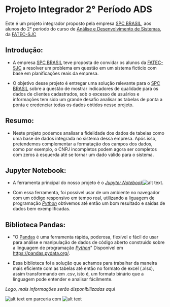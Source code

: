 # Projeto Integrador 2° Período ADS

Este é um projeto integrador proposto pela empresa [SPC BRASIL](https://www.spcbrasil.org.br), aos alunos do 2° período do curso de [Análise e Desenvolvimento de Sistemas](https://fatecsjc-prd.azurewebsites.net/curso-analise-e-desenvolvimento-de-sistemas.php), da [FATEC-SJC](https://fatecsjc-prd.azurewebsites.net)

## Introdução:
* A empresa [SPC BRASIL](https://www.spcbrasil.org.br) teve proposta de convidar os alunos da [FATEC-SJC](https://fatecsjc-prd.azurewebsites.net) a resolver um problema em questão em um sistema ficticio com base em planificações reais da empresa.

* O objetivo desse projeto é entregar uma solução relevante para o [SPC BRASIL](https://www.spcbrasil.org.br) sobre a questão de mostrar indicadores de qualidade para os dados de clientes cadastrados, sob o excesso de usuários e informações tem sido um grande desafio analisar as tabelas de ponta a ponta e credenciar todas os dados obtidos nesse projeto.

## Resumo:
* Neste projeto podemos analisar a fidelidade dos dados de tabelas como uma base de dados integrada no sistema dessa empresa.
Após isso, pretendemos complementar a formatação dos campos dos dados, como por exemplo, o CNPJ incompletos podem agora ser completos com zeros à esquerda até se tornar um dado válido para o sistema.

## Jupyter Notebook:
* A ferramenta principal do nosso projeto é o *[Jupyter Notebook](https://jupyter.org/)*![alt text](https://github.com/caiquesjc/Projeto_Integrador_2p/blob/master/sources/jupyter.png).

* Com essa ferramenta, foi possível usar de um ambiente no navegador com um código responsivo em tempo real, utilizando a liguagem de programação *[Python](https://www.python.org/)* obtivemos até então um bom resultado e saídas de dados bem exemplificadas.

## Biblioteca Pandas:
* "O [Pandas](https://pandas.pydata.org/) é uma ferramenta rápida, poderosa, flexível e fácil de usar para análise e manipulação de dados de código aberto
construído sobre a linguagem de programação *[Python](https://www.python.org/)*" Disponível em https://pandas.pydata.org/.

* Essa biblioteca foi a solução que achamos para trabalhar da maneira mais eficiente com as tabelas até então no formato de excel (.xlsx), assim transformando em .csv, isto é, um formato binário que a linguagem pode entender e analisar fácilmente.

_Logo, mais informações serão disponibilizadas aqui_

![alt text](https://github.com/caiquesjc/Projeto_Integrador_2p/blob/master/sources/fatecsjc.png "Faculdade de Tecnologia de São José dos Campos") em parceria com ![alt text](https://github.com/caiquesjc/Projeto_Integrador_2p/blob/master/sources/logo_spc_brasil.png "SPC Brasil")
